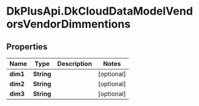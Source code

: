 # DkPlusApi.DkCloudDataModelVendorsVendorDimmentions

## Properties
Name | Type | Description | Notes
------------ | ------------- | ------------- | -------------
**dim1** | **String** |  | [optional] 
**dim2** | **String** |  | [optional] 
**dim3** | **String** |  | [optional] 


